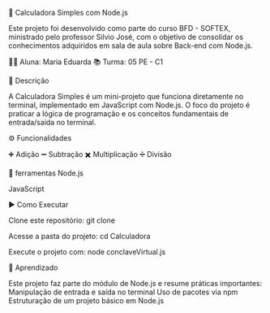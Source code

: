 📌 Calculadora Simples com Node.js

Este projeto foi desenvolvido como parte do curso BFD - SOFTEX, ministrado pelo professor Silvio José, com o objetivo de consolidar os conhecimentos adquiridos em sala de aula sobre Back-end com Node.js.

👩‍🎓 Aluna: Maria Eduarda
📚 Turma: 05 PE - C1

📝 Descrição

A Calculadora Simples é um mini-projeto que funciona diretamente no terminal, implementado em JavaScript com Node.js.
O foco do projeto é praticar a lógica de programação e os conceitos fundamentais de entrada/saída no terminal.

⚙️ Funcionalidades

➕ Adição
➖ Subtração
✖️ Multiplicação
➗ Divisão

🚀 ferramentas
Node.js

JavaScript

▶️ Como Executar

Clone este repositório:
git clone <url-do-repositorio>


Acesse a pasta do projeto:
cd Calculadora

Execute o projeto com:
node conclaveVirtual.js

📖 Aprendizado

Este projeto faz parte do módulo de Node.js e resume práticas importantes:
Manipulação de entrada e saída no terminal
Uso de pacotes via npm
Estruturação de um projeto básico em Node.js
